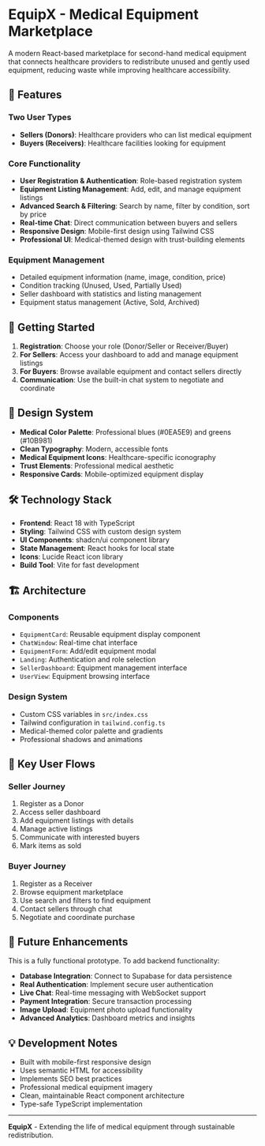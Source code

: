 # EquipX - Medical Equipment Marketplace

A modern React-based marketplace for second-hand medical equipment that connects healthcare providers to redistribute unused and gently used equipment, reducing waste while improving healthcare accessibility.

## 🏥 Features

### Two User Types
- **Sellers (Donors)**: Healthcare providers who can list medical equipment
- **Buyers (Receivers)**: Healthcare facilities looking for equipment

### Core Functionality
- **User Registration & Authentication**: Role-based registration system
- **Equipment Listing Management**: Add, edit, and manage equipment listings
- **Advanced Search & Filtering**: Search by name, filter by condition, sort by price
- **Real-time Chat**: Direct communication between buyers and sellers
- **Responsive Design**: Mobile-first design using Tailwind CSS
- **Professional UI**: Medical-themed design with trust-building elements

### Equipment Management
- Detailed equipment information (name, image, condition, price)
- Condition tracking (Unused, Used, Partially Used)
- Seller dashboard with statistics and listing management
- Equipment status management (Active, Sold, Archived)

## 🚀 Getting Started

1. **Registration**: Choose your role (Donor/Seller or Receiver/Buyer)
2. **For Sellers**: Access your dashboard to add and manage equipment listings
3. **For Buyers**: Browse available equipment and contact sellers directly
4. **Communication**: Use the built-in chat system to negotiate and coordinate

## 🎨 Design System

- **Medical Color Palette**: Professional blues (#0EA5E9) and greens (#10B981)
- **Clean Typography**: Modern, accessible fonts
- **Medical Equipment Icons**: Healthcare-specific iconography
- **Trust Elements**: Professional medical aesthetic
- **Responsive Cards**: Mobile-optimized equipment display

## 🛠️ Technology Stack

- **Frontend**: React 18 with TypeScript
- **Styling**: Tailwind CSS with custom design system
- **UI Components**: shadcn/ui component library
- **State Management**: React hooks for local state
- **Icons**: Lucide React icon library
- **Build Tool**: Vite for fast development

## 🏗️ Architecture

### Components
- `EquipmentCard`: Reusable equipment display component
- `ChatWindow`: Real-time chat interface
- `EquipmentForm`: Add/edit equipment modal
- `Landing`: Authentication and role selection
- `SellerDashboard`: Equipment management interface
- `UserView`: Equipment browsing interface

### Design System
- Custom CSS variables in `src/index.css`
- Tailwind configuration in `tailwind.config.ts`
- Medical-themed color palette and gradients
- Professional shadows and animations

## 🎯 Key User Flows

### Seller Journey
1. Register as a Donor
2. Access seller dashboard
3. Add equipment listings with details
4. Manage active listings
5. Communicate with interested buyers
6. Mark items as sold

### Buyer Journey
1. Register as a Receiver
2. Browse equipment marketplace
3. Use search and filters to find equipment
4. Contact sellers through chat
5. Negotiate and coordinate purchase

## 🔄 Future Enhancements

This is a fully functional prototype. To add backend functionality:

- **Database Integration**: Connect to Supabase for data persistence
- **Real Authentication**: Implement secure user authentication
- **Live Chat**: Real-time messaging with WebSocket support
- **Payment Integration**: Secure transaction processing
- **Image Upload**: Equipment photo upload functionality
- **Advanced Analytics**: Dashboard metrics and insights

## 💡 Development Notes

- Built with mobile-first responsive design
- Uses semantic HTML for accessibility
- Implements SEO best practices
- Professional medical equipment imagery
- Clean, maintainable React component architecture
- Type-safe TypeScript implementation

---

**EquipX** - Extending the life of medical equipment through sustainable redistribution.
